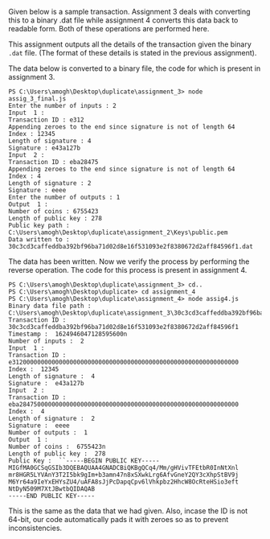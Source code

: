 Given below is a sample transaction. Assignment 3 deals with converting this to a binary .dat file while assignment 4 converts this data back to readable form. Both of these operations are performed here.

This assignment outputs all the details of the transaction given the binary `.dat` file. (The format of these details is stated in the previous assignment).

The data below is converted to a binary file, the code for which is present in assignment 3.

```
PS C:\Users\amogh\Desktop\duplicate\assignment_3> node assig_3_final.js
Enter the number of inputs : 2
Input  1 :       
Transaction ID : e312
Appending zeroes to the end since signature is not of length 64
Index : 12345
Length of signature : 4
Signature : e43a127b
Input  2 :
Transaction ID : eba28475
Appending zeroes to the end since signature is not of length 64
Index : 4
Length of signature : 2
Signature : eeee
Enter the number of outputs : 1
Output  1 :
Number of coins : 6755423
Length of public key : 278
Public key path : C:\Users\amogh\Desktop\duplicate\assignment_2\Keys\public.pem
Data written to :  30c3cd3caffeddba392bf96ba71d02d8e16f531093e2f8380672d2aff84596f1.dat
```

The data has been written. Now we verify the process by performing the reverse operation. The code for this process is present in assignment 4.

```
PS C:\Users\amogh\Desktop\duplicate\assignment_3> cd.. 
PS C:\Users\amogh\Desktop\duplicate> cd assignment_4
PS C:\Users\amogh\Desktop\duplicate\assignment_4> node assig4.js
Binary data file path : C:\Users\amogh\Desktop\duplicate\assignment_3\30c3cd3caffeddba392bf96ba71d02d8e16f531093e2f8380672d2aff84596f1.dat
Transaction ID :  30c3cd3caffeddba392bf96ba71d02d8e16f531093e2f8380672d2aff84596f1
Timestamp :  1624946047128595600n
Number of inputs :  2
Input  1 :
Transaction ID :  e312000000000000000000000000000000000000000000000000000000000000
Index :  12345
Length of signature :  4
Signature :  e43a127b
Input  2 :
Transaction ID :  eba2847500000000000000000000000000000000000000000000000000000000
Index :  4
Length of signature :  2
Signature :  eeee
Number of outputs :  1
Output  1 :
Number of coins :  6755423n
Length of public key :  278
Public Key :  ``-----BEGIN PUBLIC KEY-----
MIGfMA0GCSqGSIb3DQEBAQUAA4GNADCBiQKBgQCq4/Mm/gHVivTFEtbR0InNtXnl
mr8HGR5LYVAnY3T2I5bk9gIm+b3amn47n8xSXwkLrg6AfvGneY2QY3cXhpStBV9j
M6Yr64a9IeYxEHYsZU4/uAFA8sJjPcDapqCpv6lVhkpbz2HhcW8OcRteHSio3eft
NtDyN509M7XtJBwtbQIDAQAB
-----END PUBLIC KEY-----
```
This is the same as the data that we had given. Also, incase the ID is not 64-bit, our code automatically pads it with zeroes so as to prevent inconsistencies.
